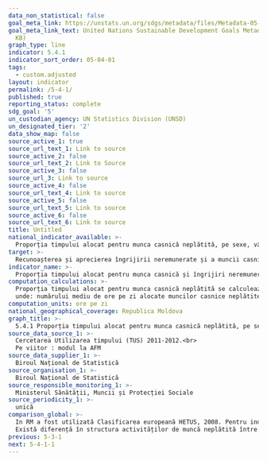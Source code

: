 ```yaml
---
data_non_statistical: false
goal_meta_link: https://unstats.un.org/sdgs/metadata/files/Metadata-05-04-01.pdf
goal_meta_link_text: United Nations Sustainable Development Goals Metadata (PDF 337
  KB)
graph_type: line
indicator: 5.4.1
indicator_sort_order: 05-04-01
tags:
  - custom.adjusted
layout: indicator
permalink: /5-4-1/
published: true
reporting_status: complete
sdg_goal: '5'
un_custodian_agency: UN Statistics Division (UNSD)
un_designated_tier: '2'
data_show_map: false
source_active_1: true
source_url_text_1: Link to source
source_active_2: false
source_url_text_2: Link to Source
source_active_3: false
source_url_3: Link to source
source_active_4: false
source_url_text_4: Link to source
source_active_5: false
source_url_text_5: Link to source
source_active_6: false
source_url_text_6: Link to source
title: Untitled
national_indicator_available: >-
  Proporția timpului alocat pentru munca casnică neplătită, pe sexe, vârstă și medii de reședință
target: >-
  Recunoașterea și aprecierea îngrijirii neremunerate și a muncii casnice prin furnizarea de servicii    publice, infrastructură și politici de protecție socială și promovarea responsabilității partajate în   gospodărie și familie, după caz la nivel național
indicator_name: >-
  Proporția timpului alocat pentru munca casnică și îngrijiri neremunerate, pe sexe, vârstă și locație
computation_calculations: >-
  Proporția timpului alocat pentru munca casnică neplătită se calculează prin împărțirea numărului mediu de ore pe zi alocate muncilor casnice neplătite la 24 de ore.<br> 
  unde: numărului mediu de ore pe zi alocate muncilor casnice neplătite este egal cu numărul total de ore alocate muncilor casnice neplătite împărțite la numărul total al populației (indiferent de faptul dacă au avut sau nu asemenea activități)
computation_units: ore pe zi
national_geographical_coverage: Republica Moldova
graph_title: >-
  5.4.1 Proporția timpului alocat pentru munca casnică neplătită, pe sexe, vârstă și medii de reședință
source_data_source_1: >-
  Cercetarea Utilizarea timpului (TUS) 2011-2012.<br> 
  Pe viitor : modul la AFM
source_data_supplier_1: >-
  Biroul Național de Statistică
source_organisation_1: >-
  Biroul Național de Statistică
source_responsible_monitoring_1: >-
  Ministerul Sănătății, Muncii și Protecției Sociale
source_periodicity_1: >-
  unică
comparison_global: >-
  In RM a fost utilizată Clasificarea europeană HETUS, 2008. Pentru indicatorul global 5.4.1 se recomandă utilizarea ICATUS 2016.<br> 
  Există diferență în structura activităților de muncă neplătită între HETUS și ICATUS.
previous: 5-3-1
next: 5-4-1-1
---
```

